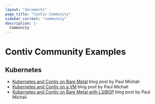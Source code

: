 ```yaml
---
layout: "documents"
page_title: "Contiv Community"
sidebar_current: "community"
description: |-
  Community
---
```


# Contiv Community Examples

## Kubernetes

* [Kubernetes and Contiv on Bare Metal](http://blog.michali.net/2017/03/07/kubernetes-with-contiv-plugin-on-bare-metal/) blog post by Paul Michali
* [Kubernetes and Contiv on a VM](http://blog.michali.net/2017/03/06/kubernetes-with-contiv-plugin-in-vm/) blog post by Paul Michali
* [Kubernetes and Contiv on Bare Metal with L3/BGP](http://blog.michali.net/2017/03/20/kubernetes-and-contiv-on-bare-metal-with-l3bgp/) blog post by Paul Michali


 

